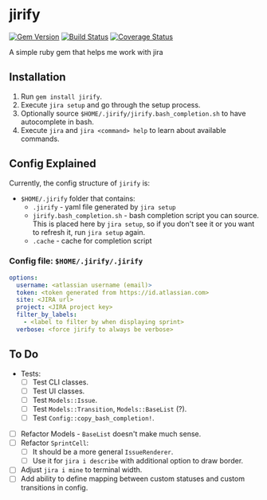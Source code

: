 # jirify
[![Gem Version](https://badge.fury.io/rb/jirify.svg)](https://badge.fury.io/rb/jirify)
[![Build Status](https://travis-ci.org/GeorgeSG/jirify.svg?branch=master)](https://travis-ci.org/GeorgeSG/jirify)
[![Coverage Status](https://coveralls.io/repos/github/GeorgeSG/jirify/badge.svg?branch=master)](https://coveralls.io/github/GeorgeSG/jirify?branch=master)

A simple ruby gem that helps me work with jira

## Installation
1. Run `gem install jirify`.
1. Execute `jira setup` and go through the setup process.
1. Optionally source `$HOME/.jirify/jirify.bash_completion.sh` to have
autocomplete in bash.
1. Execute `jira` and `jira <command> help` to learn about available commands.

## Config Explained
Currently, the config structure of `jirify` is:
- `$HOME/.jirify` folder that contains:
  - `.jirify` - yaml file generated by `jira setup`
  - `jirify.bash_completion.sh` - bash completion script you can source.
  This is placed here by `jira setup`, so if you don't see it or you want to
  refresh it, run `jira setup` again.
  - `.cache` - cache for completion script

### Config file: `$HOME/.jirify/.jirify`
```yaml
options:
  username: <atlassian username (email)>
  token: <token generated from https://id.atlassian.com>
  site: <JIRA url>
  project: <JIRA project key>
  filter_by_labels:
    - <label to filter by when displaying sprint>
  verbose: <force jirify to always be verbose>
```

## To Do
- Tests:
  - [ ] Test CLI classes.
  - [ ] Test UI classes.
  - [ ] Test `Models::Issue`.
  - [ ] Test `Models::Transition`, `Models::BaseList` (?).
  - [ ] Test `Config::copy_bash_completion!`.
- [ ] Refactor Models - `BaseList` doesn't make much sense.
- [ ] Refactor `SprintCell`:
  - [ ] It should be a more general `IssueRenderer`.
  - [ ] Use it for `jira i describe` with additional option to draw border.
- [ ] Adjust `jira i mine` to terminal width.
- [ ] Add ability to define mapping between custom statuses and custom
transitions in config.
